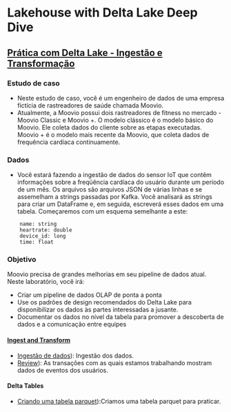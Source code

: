 # Lakehouse with Delta Lake Deep Dive

## [Prática com Delta Lake - Ingestão e Transformação](https://github.com/vvalcristina/data-engineer-databricks/tree/main/Lakehouse-with-Delta-Lake-Deep-Dive/Ingestao_Transformacao)

### Estudo de caso

* Neste estudo de caso, você é um engenheiro de dados de uma empresa fictícia de rastreadores de saúde chamada Moovio. 
* Atualmente, a Moovio possui dois rastreadores de fitness no mercado - Moovio Classic e Moovio +. O modelo clássico é o modelo básico do Moovio. Ele coleta dados do cliente sobre as etapas executadas. Moovio + é o modelo mais recente da Moovio, que coleta dados de frequência cardíaca continuamente. 

### Dados

* Você estará fazendo a ingestão de dados do sensor IoT que contêm informações sobre a freqüência cardíaca do usuário durante um período de um mês. Os arquivos são arquivos JSON de várias linhas e se assemelham a strings passadas por Kafka. Você analisará as strings para criar um DataFrame e, em seguida, escreverá esses dados em uma tabela. Começaremos com um esquema semelhante a este: 

```
    name: string
    heartrate: double
    device_id: long
    time: float
```

### Objetivo

Moovio precisa de grandes melhorias em seu pipeline de dados atual. Neste laboratório, você irá: 
  * Criar um pipeline de dados OLAP de ponta a ponta
  * Use os padrões de design recomendados do Delta Lake para disponibilizar os dados às partes interessadas a jusante.
  * Documentar os dados no nível da tabela para promover a descoberta de dados e a comunicação entre equipes

#### [Ingest and Transform](01_Ingest_and_Transform/*)

* [Ingestão de dados](01_Ingest_and_Transform/00_ingest_raw.ipynb)): Ingestão dos dados.
* [Review](01_Ingest_and_Transform/01_review_and_visualize.ipynb)):  As transações com as quais estamos trabalhando mostram dados de eventos dos usuários. 
#### Delta Tables

*  [Criando uma tabela parquet](02_Delta%20Tables/03_creating_the_delta_table.ipynb)):Criamos uma tabela parquet para praticar.